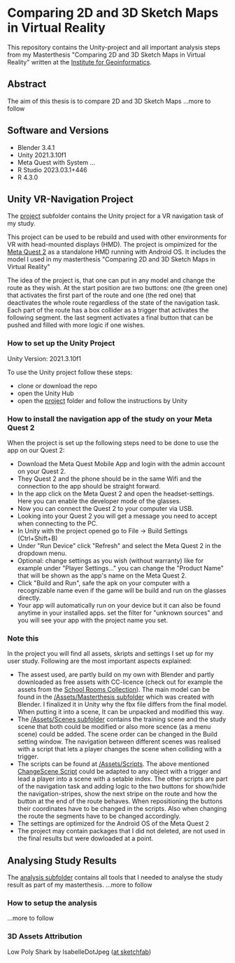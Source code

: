 # Comparing 2D and 3D Sketch Maps in Virtual Reality
This repository contains the Unity-project and all important analysis steps from my Masterthesis "Comparing 2D and 3D Sketch Maps in Virtual Reality" written at the [Institute for Geoinformatics](https://www.uni-muenster.de/Geoinformatics/).

## Abstract 
The aim of this thesis is to compare 2D and 3D Sketch Maps
...more to follow

## Software and Versions
  * Blender 3.4.1
  * Unity 2021.3.10f1
  * Meta Quest with System ...
  * R Studio 2023.03.1+446
  * R 4.3.0
## Unity VR-Navigation Project
The [project](./project) subfolder contains the Unity project for a VR navigation task of my study.

This project can be used to be rebuild and used with other environments for VR with head-mounted displays (HMD). The project is ompimized for the [Meta Quest 2](https://www.meta.com/de/quest/products/quest-2/) as a standalone HMD running with Android OS. It includes the model I used in my masterthesis "Comparing 2D and 3D Sketch Maps in Virtual Reality"

The idea of the project is, that one can put in any model and change the route as they wish. At the start position are two buttons: one (the green one) that activates the first part of the route and one (the red one) that deactivates the whole route regardless of the state of the navigation task. Each part of the route has a box collider as a trigger that activates the following segment. the last segment activates a final button that can be pushed and filled with more logic if one wishes.

### How to set up the Unity Project
Unity Version: 2021.3.10f1

To use the Unity project follow these steps:
  * clone or download the repo
  * open the Unity Hub
  * open the [project](./project) folder and follow the instructions by Unity
  
### How to install the navigation app of the study on your Meta Quest 2
When the project is set up the following steps need to be done to use the app on our Quest 2:

  * Download the Meta Quest Mobile App and login with the admin account on your Quest 2.
  * They Quest 2 and the phone should be in the same Wifi and the connection to the app should be straight forward.
  * In the app click on the Meta Quest 2 and open the headset-settings. Here you can enable the developer mode of the glasses.
  * Now you can connect the Quest 2 to your computer via USB.
  * Looking into your Quest 2 you will get a message you need to accept when connecting to the PC.
  * In Unity with the project opened go to File -> Build Settings (Ctrl+Shift+B)
  * Under "Run Device" click "Refresh" and select the Meta Quest 2 in the dropdown menu.
  * Optional: change settings as you wish (without warranty) like for example under "Player Settings..." you can change the "Product Name" that will be shown as the app's name on the Meta Quest 2.
  * Click "Build and Run", safe the apk on your computer with a recognizable name even if the game will be build and run on the glasses directly.
  * Your app will automatically run on your device but it can also be found anytime in your installed apps. set the filter for "unknown sources" and you will see your app with the project name you set. 
  
### Note this
In the project you will find all assets, skripts and settings I set up for my user study. Following are the most important aspects explained:
  * The assest used, are partly build on my own with Blender and partly downloaded as free assets with CC-licence (check out for example the assets from the [School Rooms Collection](./project/Assets/SchoolRooms)). The main model can be found in the [/Assets/Masterthesis subfolder](./project/Assets/Masterthesis) which was created with Blender. I finalized it in Unity why the fbx file differs from the final model. When putting it into a scene, It can be unpacked and modified this way.
  * The [/Assets/Scenes subfolder](./project/Assets/Scenes) contains the training scene and the study scene that both could be modified or also more scence (as a menu scene) could be added. The scene order can be changed in the Build setting window. The navigation between different scenes was realised with a script that lets a player changes the scene when colliding with a trigger.
  * The scripts can be found at [/Assets/Scripts](./project/Assets/Scripts). The above mentioned [ChangeScene Script](./project/Assets/Scripts/ChangeScene.cs) could be adapted to any object with a trigger and lead a player into a scene with a setable index. The other scripts are part of the navigation task and adding logic to the two buttons for show/hide the navigation-stripes, show the next stripe on the route and how the button at the end of the route behaves. When repositioning the buttons their coordinates have to be changed in the scripts. Also when changing the route the segments have to be changed accordingly.
  * The settings are optimized for the Android OS of the Meta Quest 2
  * The project may contain packages that I did not deleted, are not used in the final results but were dowloaded at a point.

## Analysing Study Results
The [analysis subfolder](./analysis) contains all tools that I needed to analyse the study result as part of my masterthesis.
...more to follow

### How to setup the analysis
...more to follow

### 3D Assets Attribution
Low Poly Shark by IsabelleDotJpeg ([at sketchfab](https://sketchfab.com/3d-models/low-poly-blahaj-5ac23e0cd44d49dcaaa14967f7d7a778))
